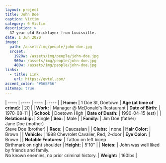 ```yaml
---
layout: project
title: John Doe
caption: Victim
category: 0 Victim
description: >
  37 year old Bricklayer from Louisville.
date: 1 Jun 2020
image: 
  path: /assets/img/people/john-doe.jpg
  srcset: 
    1920w: /assets/img/people/john-doe.jpg
    960w: /assets/img/people/john-doe.jpg
    480w: /assets/img/people/john-doe.jpg
links:
  - title: Link
    url: https://qwtel.com/
accent_color: '#56BF56'
sitemap: true
---
```


| ----: | :---- | ----: | :---- |
| **Home:** | 1 Doe St, Doetown | **Age (at time of crime):** | 20 |
| **Work:** | Manager @ McDonald's Restaurant | **Date of Birth:** | 1970-08-11 |
| **School:** | Doetown High | **Date of Death:** | 1990-04-15 (est) |
| **Relationship:** | Single | **Sex:** | Male |
| **Family:** | Jim Doe (father) <br /> Jane Doe (mother) <br /> Steve Doe (brother) | **Race:** | Caucasian |
| **Clubs:** | none | **Hair Color:** | Brown |
| **Vehicle:** | 1988 Chevrolet Cavalier, Red, 2-door | **Eye Color:** | Brown |
| **Notable Features:** | Tattoo on left bicep <br /> Birthmark on right shoulder | **Height:** | 5'10" |
| **Notes:** | John was well liked by friends and family. <br /> No known enemies, no prior criminal history. |  **Weight:** | 160lbs |
